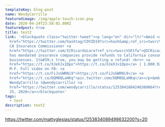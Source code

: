 ```yaml
---
templateKey: blog-post
name: WendyCarrillo
featuredimage: /img/apple-touch-icon.png
date: 2020-04-24T23:58:02.800Z
featuredpost: true
title: test2
link: '<blockquote class="twitter-tweet"><p lang="en" dir="ltr">Amid <a
  href="https://twitter.com/hashtag/COVID19?src=hash&amp;ref_src=twsrc%5Etfw">#COVID19</a>,
  CA Insurance Commissioner <a
  href="https://twitter.com/ICRicardoLara?ref_src=twsrc%5Etfw">@ICRicardoLara</a>
  has mandated insurance companies provide refunds to California consumers &amp;
  businesses. It&#39;s true, you may be getting a refund! <br>➡️ <a
  href="https://t.co/XJeXJx1Dpo">https://t.co/XJeXJx1Dpo</a> | 1.800.927.4357
  M-F. Full video on FB: <a
  href="https://t.co/FiJsGWRNi9">https://t.co/FiJsGWRNi9</a> <a
  href="https://t.co/DQM0QLaHKq">pic.twitter.com/DQM0QLaHKq</a></p>&mdash;
  WendyCarrillo (@wendycarrillo) <a
  href="https://twitter.com/wendycarrillo/status/1253841684246360064?ref_src=twsrc%5Etfw">April
  25, 2020</a></blockquote>'
tags:
  - test
description: test2
---
```

<!--StartFragment-->

https://twitter.com/mattyglesias/status/1253834089498632200?s=20

<!--EndFragment-->